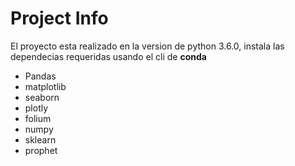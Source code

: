# Project Info
El proyecto esta realizado en la version de python 3.6.0, instala las dependecias requeridas usando el cli de **conda**
 - Pandas
 - matplotlib
 - seaborn
 - plotly
 - folium
 - numpy
 - sklearn
 - prophet